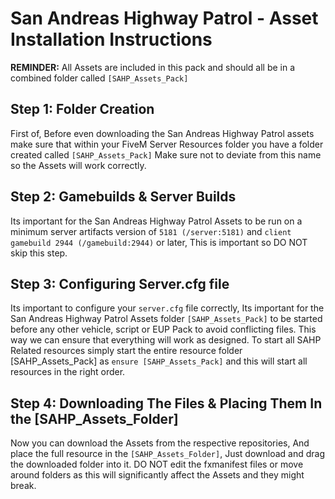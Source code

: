 # San Andreas Highway Patrol - Asset Installation Instructions

**REMINDER:** All Assets are included in this pack and should all be in a combined folder called `[SAHP_Assets_Pack]`

## Step 1: Folder Creation

First of, Before even downloading the San Andreas Highway Patrol assets make sure that within your FiveM Server Resources folder you have a folder created called `[SAHP_Assets_Pack]`
Make sure not to deviate from this name so the Assets will work correctly.

## Step 2: Gamebuilds & Server Builds

Its important for the San Andreas Highway Patrol Assets to be run on a minimum server artifacts version of `5181 (/server:5181)` and `client gamebuild 2944 (/gamebuild:2944)` or later, This is important so DO NOT skip this step.

## Step 3: Configuring Server.cfg file

Its important to configure your `server.cfg` file correctly, Its important for the San Andreas Highway Patrol Assets folder `[SAHP_Assets_Pack]` to be started before any other vehicle, script or EUP Pack to avoid conflicting files. This way we can ensure that everything will work as designed. To start all SAHP Related resources simply start the entire resource folder [SAHP_Assets_Pack] as `ensure [SAHP_Assets_Pack]` and this will start all resources in the right order.

## Step 4: Downloading The Files & Placing Them In the [SAHP_Assets_Folder]

Now you can download the Assets from the respective repositories, And place the full resource in the `[SAHP_Assets_Folder]`, Just download and drag the downloaded folder into it. DO NOT edit the fxmanifest files or move around folders as this will significantly affect the Assets and they might break.
